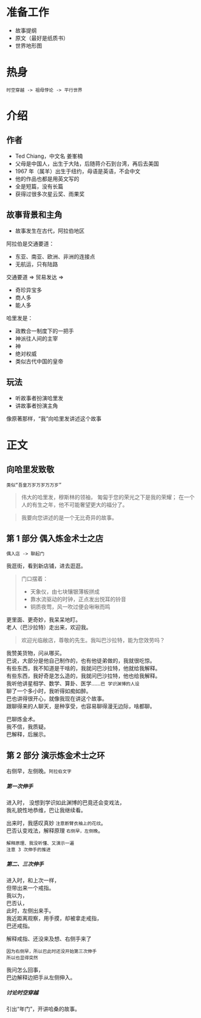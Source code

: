 # 准备工作
+ 故事提纲
+ 原文（最好是纸质书）
+ 世界地形图


# 热身
```
时空穿越 -> 祖母悖论 -> 平行世界
```

# 介绍
## 作者

+ Ted Chiang，中文名 姜峯楠
+ 父母是中国人，出生于大陆，后随蒋介石到台湾，再后去美国
+ 1967 年（属羊）出生于纽约，母语是英语，不会中文
+ 他的作品也都是用英文写的
+ 全是短篇，没有长篇
+ 获得过很多次星云奖、雨果奖


## 故事背景和主角

+ 故事发生在古代，阿拉伯地区

阿拉伯是交通要道：
+ 东亚、南亚、欧洲、非洲的连接点
+ 无航运，只有陆路

交通要道 => 贸易发达 =>
+ 奇珍异宝多
+ 商人多
+ 能人多


哈里发是：
+ 政教合一制度下的一把手
+ 神派往人间的主宰
+ 神
+ 绝对权威
+ 类似古代中国的皇帝


## 玩法

+ 听故事者扮演哈里发
+ 讲故事者扮演主角

像原著那样，“我”向哈里发讲述这个故事


# 正文

## 向哈里发致敬

```
类似“吾皇万岁万岁万万岁”
```

> 伟大的哈里发，穆斯林的领袖，
> 匍匐于您的荣光之下是我的荣耀；
> 在一个人的有生之年，他不可能奢望更大的福分了。

> 我要向您讲述的是一个无比奇异的故事。


## 第 1 部分 偶入炼金术士之店

```
偶入店 -> 聊起门
```

我逛街，看到新店铺，进去逛逛。

> 门口摆着：
> + 天象仪，由七块镶银薄板拼成
> + 靠水流驱动的时钟，正点发出悦耳的铃音
> + 铜质夜莺，风一吹过便会啾啾而鸣

更里面、更奇妙，我呆呆地盯。  
老人（巴沙拉特）走出来，欢迎我。

> 欢迎光临敝店，尊敬的先生。我叫巴沙拉特，能为您效劳吗？

我赞美货物，问从哪买。  
巴说，大部分是他自己制作的，也有他徒弟做的，我就很吃惊。  
有些东西，我不知道是干啥的，我就问巴沙拉特，他就给我解释。  
有些东西，我好奇是怎么造的，我就问巴沙拉特，他也给我解释。  
我听他讲星相学、数学、算卦、医学……```巴 学识渊博的人设```  
聊了一个多小时，我听得如痴如醉。  
巴也讲得很开心，就像我现在讲这个故事。  
跟聊得来的人聊天，是种享受，也容易聊得漫无边际，啥都聊。  

巴聊炼金术。  
我不信，我质疑。  
巴解释，后展示。  


## 第 2 部分 演示炼金术士之环

右侧早，左侧晚。```阿拉伯文字```  
  
##### 第一次伸手

进入时，
没想到学识如此渊博的巴竟还会变戏法，  
我礼貌性地恭维，巴让我继续看。  

出来时，我感叹真妙 ```注意断臂衣袖上的花纹```。  
巴否认变戏法，解释原理 ```右侧早，左侧晚```。  

```
解释原理、我没听懂、又演示一遍
注意 3 次伸手的推进  
```

##### 第二、三次伸手

进入时，和上次一样，  
但带出来一个戒指。  
我以为，  
巴否认，  
此时，左侧出来手。  
我近距离观察，用手摸，却被拿走戒指，  
巴还戒指。  

解释戒指、还没来及想、右侧手来了

```
因为右侧早，所以巴此时还没开始第三次伸手  
所以也显得突然  
```

我问怎么回事，  
巴边解释边把手从左侧伸入。


##### 讨论时空穿越

引出“年门”，开讲哈桑的故事。
